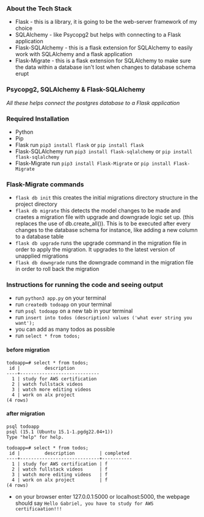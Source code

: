### About the Tech Stack

- Flask - this is a library, it is going to be the web-server framework of my choice
- SQLAlchemy - like Psycopg2 but helps with connecting to a Flask application
- Flask-SQLAlchemy - this is a flask extension for SQLAlchemy to easily work with SQLAlchemy and a flask application
- Flask-Migrate - this is a flask extension for SQLAlchemy to make sure the data within a database isn't lost when changes to database schema erupt

### Psycopg2, SQLAlchemy & Flask-SQLAlchemy

_All these helps connect the postgres database to a Flask application_

### Required Installation

- Python
- Pip
- Flask
  run `pip3 install flask` or `pip install flask`
- Flask-SQLAlchemy
  run `pip3 install flask-sqlalchemy` or `pip install flask-sqlalchemy`
- Flask-Migrate
  run `pip3 install Flask-Migrate` or `pip install Flask-Migrate`

### Flask-Migrate commands

- `flask db init`
  this creates the initial migrations directory structure in the project directory
- `flask db migrate`
  this detects the model changes to be made and craetes a migration file with upgrade and downgrade logic set up. (this replaces the use of db.create_all()). This is to be executed after every changes to the database schema for instance, like adding a new column to a database table
- `flask db upgrade`
  runs the upgrade command in the migration file in order to apply the migration. It upgrades to the latest version of unapplied migrations
- `flask db downgrade`
  runs the downgrade command in the migration file in order to roll back the migration

### Instructions for running the code and seeing output

- run `python3 app.py` on your terminal
- run `createdb todoapp` on your terminal
- run `psql todoapp` on a new tab in your terminal
- run `insert into todos (description) values ('what ever string you want');`
- you can add as many todos as possible
- run `select * from todos;`

#### before migration

```
todoapp=# select * from todos;
 id |         description
----+-----------------------------
  1 | study for AWS certification
  2 | watch fullstack videos
  3 | watch more editing videos
  4 | work on alx project
(4 rows)

```

#### after migration

```
psql todoapp
psql (15.1 (Ubuntu 15.1-1.pgdg22.04+1))
Type "help" for help.

todoapp=# select * from todos;
 id |         description         | completed
----+-----------------------------+-----------
  1 | study for AWS certification | f
  2 | watch fullstack videos      | f
  3 | watch more editing videos   | f
  4 | work on alx project         | f
(4 rows)

```

- on your browser enter 127.0.0.1:5000 or localhost:5000, the webpage should say `Hello Gabriel, you have to study for AWS certificaation!!!`
